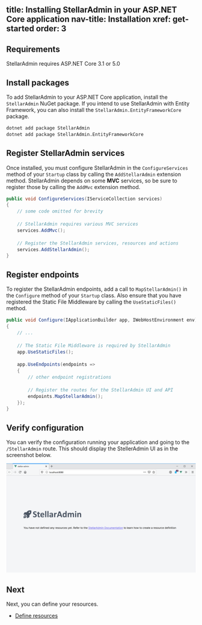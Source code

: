 title: Installing StellarAdmin in your ASP.NET Core application
nav-title: Installation
xref: get-started
order: 3
---

## Requirements

StellarAdmin requires ASP.NET Core 3.1 or 5.0

## Install packages

To add StellarAdmin to your ASP.NET Core application, install the `StellarAdmin` NuGet package. If you intend to use StellarAdmin with Entity Framework, you can also install the `StellarAdmin.EntityFrameworkCore` package.

```bash
dotnet add package StellarAdmin
dotnet add package StellarAdmin.EntityFrameworkCore
```

## Register StellarAdmin services

Once installed, you must configure StellarAdmin in the `ConfigureServices` method of your `Startup` class by calling the `AddStellarAdmin` extension method. StellarAdmin depends on some **MVC** services, so be sure to register those by calling the `AddMvc` extension method.

```cs
public void ConfigureServices(IServiceCollection services)
{
    // some code omitted for brevity

    // StellarAdmin requires various MVC services
    services.AddMvc();

    // Register the StellarAdmin services, resources and actions
    services.AddStellarAdmin();
}
```

## Register endpoints

To register the StellarAdmin endpoints, add a call to `MapStellarAdmin()` in the `Configure` method of your `Startup` class. Also ensure that you have registered the Static File Middleware by calling the `UseStaticFiles()` method.

```cs
public void Configure(IApplicationBuilder app, IWebHostEnvironment env)
{
    // ...

    // The Static File Middleware is required by StellarAdmin
    app.UseStaticFiles();

    app.UseEndpoints(endpoints =>
    {
        // other endpoint registrations

        // Register the routes for the StellarAdmin UI and API
        endpoints.MapStellarAdmin();
    });
}
```

## Verify configuration

You can verify the configuration running your application and going to the `/StellarAdmin` route. This should display the StellerAdmin UI as in the screenshot below.

![](no-resources.png)

## Next

Next, you can define your resources.

* [Define resources](resources)